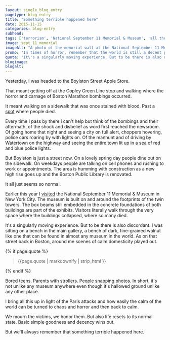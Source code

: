 ```yaml
---
layout: single_blog_entry
pagetype: blog-entry
title: "Something terrible happened here"
date: 2015-11-15
categories: blog-entry
subhead:
tags: ['terrorism', 'National September 11 Memorial & Museum', 'all the feels', 'sadness', 'life', 'Boston', 'Marathon Bombing']
image: sept_11_memorial
imageAlt: "A photo of the memorial wall at the National September 11 Memorial & Museum"
promo: "In times of horror, remember that the world is still a decent place"
quote: "It\'s a singularly moving experience. But to be there is also discordant."
blogimage:
blogalt:
---  
```

Yesterday, I was headed to the Boylston Street Apple Store.

That meant getting off at the Copley Green Line stop and walking where the horror and carnage of Boston Marathon bombings occurred.

It meant walking on a sidewalk that was once stained with blood. Past a [spot][2] where people died.

Every time I pass by there I can't help but think of the bombings and their aftermath, of the shock and disbelief as word first reached the newsroom. Of going home that night and seeing a city on full alert, choppers hovering, police cars roaring by with lights on. Of the manhunt and of driving by Watertown on the highway and seeing the entire town lit up in a sea of red and blue police lights.

But Boylston is just a street now. On a lovely spring day people dine out on the sidewalk. On weekdays people are talking on cell phones and rushing to work or appointments. The area is humming with construction as a new high rise goes up and the Boston Public Library is renovated.

It all just seems so normal.

Earlier this year I [visited][1] the National September 11 Memorial & Museum in New York City. The museum is built on and around the footprints of the twin towers. The box beams still embedded in the concrete foundations of both buildings are part of the exhibits. Visitors literally walk through the very space where the buildings collapsed, where so many died.

It's a singularly moving experience. But to be there is also discordant. I was sitting on a bench in the main gallery, a bench of dark, fine-grained walnut like one that can be found in almost any museum in the world. As on that street back in Boston, around me scenes of calm domesticity played out.

{% if page.quote %}
  <aside class="blog-pullquote">
  <blockquote>{{page.quote | markdownify | strip_html }}</blockquote>
  </aside>
{% endif %}

Bored teens. Parents with strollers. People snapping photos. In short, it's not unlike any museum anywhere even though it's hallowed ground unlike any other place.

I bring all this up in light of the Paris attacks and how easily the calm of the world can be turned to chaos and horror and then back to calm.

We mourn the victims, we honor them. But also life resets to its normal state. Basic simple goodness and decency wins out.

But we'll always remember that something terrible happened here.



[1]:https://www.davidputney.com/2015/06/at-the-museum.html
[2]:https://www.google.com/search?q=boston+marathon+bombing+site&espv=2&biw=1440&bih=805&source=lnms&tbm=isch&sa=X&ved=0CAcQ_AUoAmoVChMI07jWpvqSyQIVBVkmCh1fGwvT
